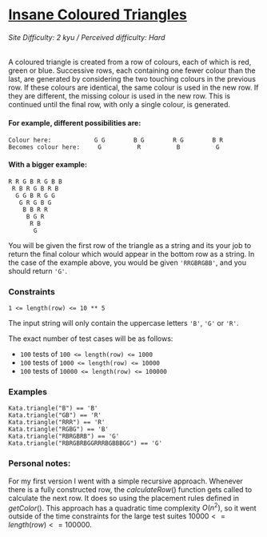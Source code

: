 # [Insane Coloured Triangles](https://www.codewars.com/kata/5a331ea7ee1aae8f24000175)
###### Site Difficulty: 2 kyu / Perceived difficulty: Hard

A coloured triangle is created from a row of colours, 
each of which is red, green or blue. 
Successive rows, each containing one fewer colour than the last, 
are generated by considering the two touching colours in the previous row. 
If these colours are identical, the same colour is used in the new row. 
If they are different, the missing colour is used in the new row. 
This is continued until the final row, with only a single colour, is generated.

#### For example, different possibilities are:
```
Colour here:            G G        B G        R G        B R
Becomes colour here:     G          R          B          G
```
#### With a bigger example:
```
R R G B R G B B
 R B R G B R B
  G G B R G G
   G R G B G
    B B R R
     B G R
      R B
       G
```
You will be given the first row of the triangle as a string and its your job to return the final colour which would appear in the bottom row as a string. 
In the case of the example above, you would be given ```'RRGBRGBB'```, 
and you should return ```'G'```.

### Constraints
```
1 <= length(row) <= 10 ** 5
```
The input string will only contain the uppercase letters ```'B'```, ```'G'``` or ```'R'```.

The exact number of test cases will be as follows:

- ```100``` tests of ```100 <= length(row) <= 1000```
- ```100``` tests of ```1000 <= length(row) <= 10000```
- ```100``` tests of ```10000 <= length(row) <= 100000```
### Examples
```
Kata.triangle("B") == 'B'
Kata.triangle("GB") == 'R'
Kata.triangle("RRR") == 'R'
Kata.triangle("RGBG") == 'B'
Kata.triangle("RBRGBRB") == 'G'
Kata.triangle("RBRGBRBGGRRRBGBBBGG") == 'G'
```
### Personal notes:
For my first version I went with a simple recursive approach. Whenever there is a fully constructed row, the $calculateRow()$ function gets called to calculate the next row.
It does so using the placement rules defined in $getColor()$. This approach has a quadratic time complexity $O(n^2)$, so it went outside of the time constraints for the large test suites $10000 <= length(row) <= 100000$.